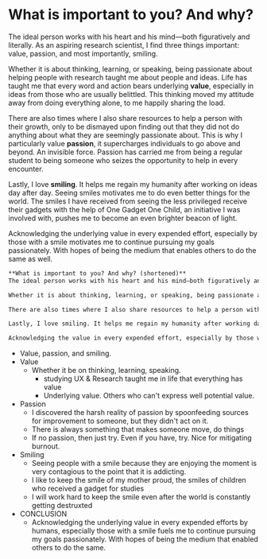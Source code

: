 # What is important to you? And why?

The ideal person works with his heart and his mind—both figuratively and literally. As an aspiring research scientist, I find three things important: value, passion, and most importantly, smiling.

Whether it is about thinking, learning, or speaking, being passionate about helping people with research taught me about people and ideas. Life has taught me that every word and action bears underlying **value**, especially in ideas from those who are usually belittled. This thinking moved my attitude away from doing everything alone, to me happily sharing the load.

There are also times where I also share resources to help a person with their growth, only to be dismayed upon finding out that they did not do anything about what they are seemingly passionate about. This is why I particularly value **passion**, it supercharges individuals to go above and beyond. An invisible force. Passion has carried me from being a regular student to being someone who seizes the opportunity to help in every encounter.

Lastly, I love **smiling**. It helps me regain my humanity after working on ideas day after day. Seeing smiles motivates me to do even better things for the world. The smiles I have received from seeing the less privileged receive their gadgets with the help of One Gadget One Child, an initiative I was involved with, pushes me to become an even brighter beacon of light.

Acknowledging the underlying value in every expended effort, especially by those with a smile motivates me to continue pursuing my goals passionately. With hopes of being the medium that enables others to do the same as well.

```markdown
**What is important to you? And why? (shortened)**
The ideal person works with his heart and his mind—both figuratively and literally. As an aspiring research scientist, I find three things important: value, passion, and most importantly, smiling.

Whether it is about thinking, learning, or speaking, being passionate about helping people with research taught me about people and ideas. Life has taught me that every word and action bears underlying value, especially in ideas from those who are belittled. This thinking moved my attitude away from doing everything alone, to me happily sharing the load.

There are also times where I also share resources to help a person with their growth, only to be dismayed upon finding out that they did act on what they were seemingly passionate about. This is why I particularly value passion, it supercharges individuals to go above and beyond. An invisible force. Passion changed me from being a regular student to someone who seizes the opportunity to help in every encounter.

Lastly, I love smiling. It helps me regain my humanity after working day after day. Seeing smiles motivates me to do even better things for the world. The smiles I have received from seeing the less privileged receive their gadgets through One Gadget One Child, an initiative I was involved with, pushes me to become an even brighter beacon of light.

Acknowledging the value in every expended effort, especially by those with a smile inspires me to continue pursuing my goals passionately.
```

- Value, passion, and smiling.
- Value
    - Whether it be on thinking, learning, speaking.
        - studying UX & Research taught me in life that everything has value
        - Underlying value. Others who can't express well potential value.
- Passion
    - I discovered the harsh reality of passion by spoonfeeding sources for improvement to someone, but they didn't act on it.
    - There is always something that makes someone move, do things
    - If no passion, then just try. Even if you have, try. Nice for mitigating burnout.
- Smiling
    - Seeing people with a smile because they are enjoying the moment is very contagious to the point that it is addicting.
    - I like to keep the smile of my mother proud, the smiles of children who received a gadget for studies
    - I will work hard to keep the smile even after the world is constantly getting destruxted
- CONCLUSION
    - Acknowledging the underlying value in every expended efforts by humans, especially those with a smile fuels me to continue pursuing my goals passionately. With hopes of being the medium that enabled others to do the same.
